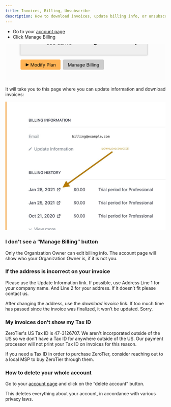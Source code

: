 ```yaml
---
title: Invoices, Billing, Unsubscribe
description: How to download invoices, update billing info, or unsubscribe
---
```


- Go to your [account page](https://my.zerotier.com/account)
- Click Manage Billing

![Manage Billing](./images/central-billing-01.png)

It will take you to this page where you can update information and download invoices:

![Manage Billing](./images/central-billing-02.png)

### I don't see a “Manage Billing” button

Only the Organization Owner can edit billing info. The account page will show who your Organization Owner is, if it is not you.

### If the address is incorrect on your invoice

Please use the Update Information link. If possible, use Address Line 1 for your company name. And Line 2 for your address. If it doesn’t fit please contact us.

After changing the address, use the *download invoice* link. If too much time has passed since the invoice was finalized, it won’t be updated. Sorry.

### My invoices don’t show my Tax ID #

ZeroTier's US Tax ID is 47-3126707. We aren't incorporated outside of the US so we don't have a Tax ID for anywhere outside of the US. Our payment processor will not print your Tax ID on invoices for this reason.

If you need a Tax ID in order to purchase ZeroTier, consider reaching out to a local MSP to buy ZeroTier through them.

### How to delete your whole account

Go to your [account page](https://my.zerotier.com/account) and click on the “delete account” button.

This deletes everything about your account, in accordance with various privacy laws.
